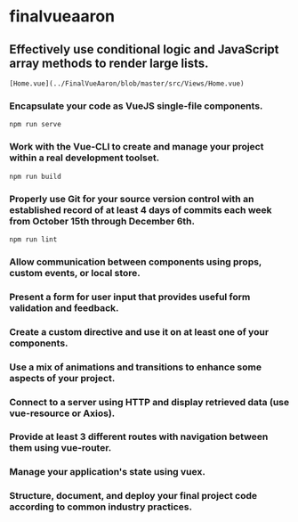 # finalvueaaron

## Effectively use conditional logic and JavaScript array methods to render large lists.
```
[Home.vue](../FinalVueAaron/blob/master/src/Views/Home.vue)
```

### Encapsulate your code as VueJS single-file components.
```
npm run serve
```

### Work with the Vue-CLI to create and manage your project within a real development toolset.
```
npm run build
```

### Properly use Git for your source version control with an established record of at least 4 days of commits each week from October 15th through December 6th.
```
npm run lint
```

### Allow communication between components using props, custom events, or local store.



### Present a form for user input that provides useful form validation and feedback.



### Create a custom directive and use it on at least one of your components.



### Use a mix of animations and transitions to enhance some aspects of your project.



### Connect to a server using HTTP and display retrieved data (use vue-resource or Axios).



### Provide at least 3 different routes with navigation between them using vue-router.


### Manage your application's state using vuex.



### Structure, document, and deploy your final project code according to common industry practices.